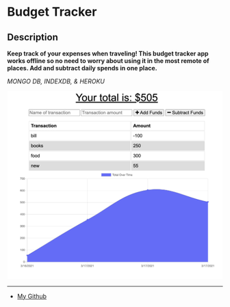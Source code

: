 # Budget Tracker

## Description

**Keep track of your expenses when traveling! This budget tracker app works offline so no need to worry about using it in the most remote of places. Add and subtract daily spends in one place.**

_MONGO DB, INDEXDB, & HEROKU_

![Budget Tracker Cover](/public/css/budget.png)

---

- [My Github](https://github.com/MCannon33/budget-tracker)